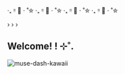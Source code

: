 ‧₊ ᵎᵎ 💚 ⋅ ˚✮  ‧₊ ᵎᵎ 💜 ⋅ ˚✮  ‧₊ ᵎᵎ 💚 ⋅ ˚✮  ‧₊ ᵎᵎ 💜 ⋅ ˚✮  

›
›
›

## Welcome! ! ⊹˚. 


![muse-dash-kawaii](https://github.com/user-attachments/assets/fa459ea6-20c5-45c6-b00c-73a382bfff89)




